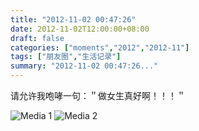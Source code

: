 ```yaml
---
title: "2012-11-02 00:47:26"
date: 2012-11-02T12:00:00+08:00
draft: false
categories: ["moments","2012","2012-11"]
tags: ["朋友圈","生活记录"]
summary: "2012-11-02 00:47:26..."
---
```


请允许我咆哮一句：＂做女生真好啊！！！＂

![Media 1](/Moments/photos/2012-11-02/201211020047260.jpg)
![Media 2](/Moments/photos/2012-11-02/201211020047261.jpg)
